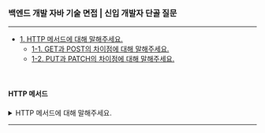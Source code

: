 ### 백엔드 개발 자바 기술 면접 | 신입 개발자 단골 질문

---

- [1. HTTP 메서드에 대해 말해주세요.](#http-메서드)
    - [1-1. GET과 POST의 차이점에 대해 말해주세요.]()
    - [1-2. PUT과 PATCH의 차이점에 대해 말해주세요.]()

<br>

#### HTTP 메서드

<details>
<summary>HTTP 메서드에 대해 말해주세요.</summary>

- HTTP 메서드는 클라이언트가 서버에게 요청을 보낼 때, 서버가 수행할 동작을 지정하는 방식이다.
- GET은 서버로부터 데이터를 조회할 때 사용하며, 요청에 대한 응답을 캐싱할 수 있고 요청 데이터가 URL에 포함된다.
- POST는 데이터를 서버에 생성할 때 사용하며, 보안상의 이유로 요청 데이터가 본문에 담겨 있고 캐싱되지 않는다.
- PUT은 특정 리소스를 수정할 때 사용하며, 전체 데이터를 덮어씌우는 방식이다.
- DELETE는 특정 리소스를 삭제할 때 사용한다.

<details>
<summary>⁉️ GET과 POST의 차이점에 대해 말해주세요.</summary>

- GET은 조회 요청이므로 데이터를 변경하지 않아 멱등성이 유지되지만, POST는 새로운 리소스를 생성하거나 데이터를 변경하는 요청으로 멱등성이 보장되지 않는다.
- GET 요청은 브라우저 히스토리에 저장되고 캐싱 가능하지만, POST는 그렇지 않다.
- GET은 URL에 데이터를 노출시키므로 보안에 취약하지만, POST는 데이터를 본문에 담아서 보안에 강하다.

</details>

<br>

<details>
<summary>⁉️ PUT과 PATCH의 차이점에 대해 말해주세요.</summary>

- PUT은 전체 리소스를 덮어쓰는 방식으로 멱등성이 유지되지만, PATCH는 일부만 수정하는 방식으로 멱등성이 보장되지 않는다.

</details>

</details>

---
